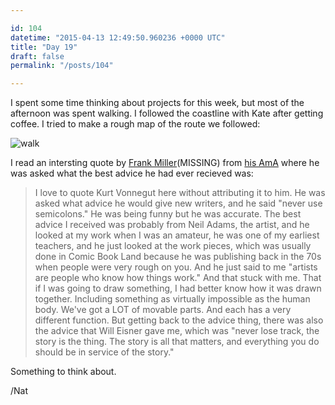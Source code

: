 ```yaml
---

id: 104
datetime: "2015-04-13 12:49:50.960236 +0000 UTC"
title: "Day 19"
draft: false
permalink: "/posts/104"

---
```


I spent some time thinking about projects for this week, but most of the afternoon was spent walking. I followed the coastline with Kate after getting coffee. I tried to make a rough map of the route we followed:

![walk](https://s3.amazonaws.com/f.cl.ly/items/0j33381l2d182y1j2Y2h/Screen%!S(MISSING)hot%!-(MISSING)04-13%!a(MISSING)t%!.(MISSING)18%!p(MISSING)ng)

I read an intersting quote by [Frank Miller](https://en.wikipedia.org/wiki/Frank_Miller_%!c(MISSING)omics%!)(MISSING) from [his AmA](https://www.reddit.com/r/IAmA/comments/27w11e/i_am_frank_miller_artist_cartoonist_creator_of/ci4wwdb) where he was asked what the best advice he had ever recieved was:

 > I love to quote Kurt Vonnegut here without attributing it to him. He was asked what advice he would give new writers, and he said "never use semicolons." He was being funny but he was accurate. The best advice I received was probably from Neil Adams, the artist, and he looked at my work when I was an amateur, he was one of my earliest teachers, and he just looked at the work pieces, which was usually done in Comic Book Land because he was publishing back in the 70s when people were very rough on you. And he just said to me "artists are people who know how things work." And that stuck with me. That if I was going to draw something, I had better know how it was drawn together. Including something as virtually impossible as the human body. We've got a LOT of movable parts. And each has a very different function. But getting back to the advice thing, there was also the advice that Will Eisner gave me, which was "never lose track, the story is the thing. The story is all that matters, and everything you do should be in service of the story."

Something to think about.

/Nat
